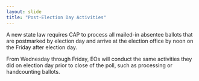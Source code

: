 ```yaml
---
layout: slide
title: "Post-Election Day Activities"
---
```


A new state law requires CAP to process all mailed-in absentee ballots that are postmarked by election day and arrive at the election office by noon on the Friday after election day.

From Wednesday through Friday, EOs will conduct the same activities they did on election day prior to close of the poll, such as processing or handcounting ballots.
